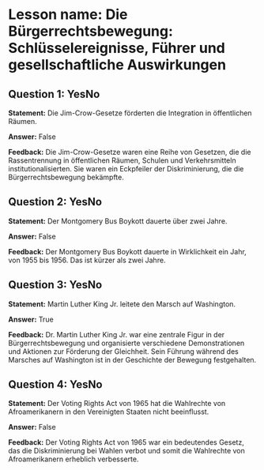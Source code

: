 # Lesson name: Die Bürgerrechtsbewegung: Schlüsselereignisse, Führer und gesellschaftliche Auswirkungen

## Question 1: YesNo

**Statement:** Die Jim-Crow-Gesetze förderten die Integration in öffentlichen Räumen.

**Answer:** False

**Feedback:**
Die Jim-Crow-Gesetze waren eine Reihe von Gesetzen, die die Rassentrennung in öffentlichen Räumen, Schulen und Verkehrsmitteln institutionalisierten. Sie waren ein Eckpfeiler der Diskriminierung, die die Bürgerrechtsbewegung bekämpfte.


## Question 2: YesNo

**Statement:** Der Montgomery Bus Boykott dauerte über zwei Jahre.

**Answer:** False

**Feedback:**
Der Montgomery Bus Boykott dauerte in Wirklichkeit ein Jahr, von 1955 bis 1956. Das ist kürzer als zwei Jahre.


## Question 3: YesNo

**Statement:** Martin Luther King Jr. leitete den Marsch auf Washington.

**Answer:** True

**Feedback:**
Dr. Martin Luther King Jr. war eine zentrale Figur in der Bürgerrechtsbewegung und organisierte verschiedene Demonstrationen und Aktionen zur Förderung der Gleichheit. Sein Führung während des Marsches auf Washington ist in der Geschichte der Bewegung festgehalten.


## Question 4: YesNo

**Statement:** Der Voting Rights Act von 1965 hat die Wahlrechte von Afroamerikanern in den Vereinigten Staaten nicht beeinflusst.

**Answer:** False

**Feedback:**
Der Voting Rights Act von 1965 war ein bedeutendes Gesetz, das die Diskriminierung bei Wahlen verbot und somit die Wahlrechte von Afroamerikanern erheblich verbesserte.

